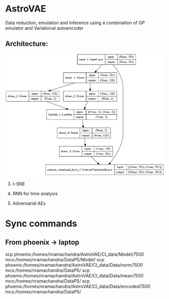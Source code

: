 # AstroVAE
Data reduction, emulation and inference using a combination of GP emulator and Variational autoencoder 

## Architecture: 

![Model](Old/ArchitectureFullAE.png "Full model")

3. t-SNE
4. RNN for time analysis


7. Adversarial AEs


# Sync commands

## From phoenix -> laptop
scp phoenix:/homes/nramachandra/AstroVAE/Cl_data/Model/*7500* mcs:/homes/nramachandra/DataP5/Model/
scp phoenix:/homes/nramachandra/AstroVAE/Cl_data/Data/norm*7500* mcs:/homes/nramachandra/DataP5/
scp phoenix:/homes/nramachandra/AstroVAE/Cl_data/Data/mean*7500* mcs:/homes/nramachandra/DataP5/
scp phoenix:/homes/nramachandra/AstroVAE/Cl_data/Data/encoded*7500* mcs:/homes/nramachandra/DataP5/


